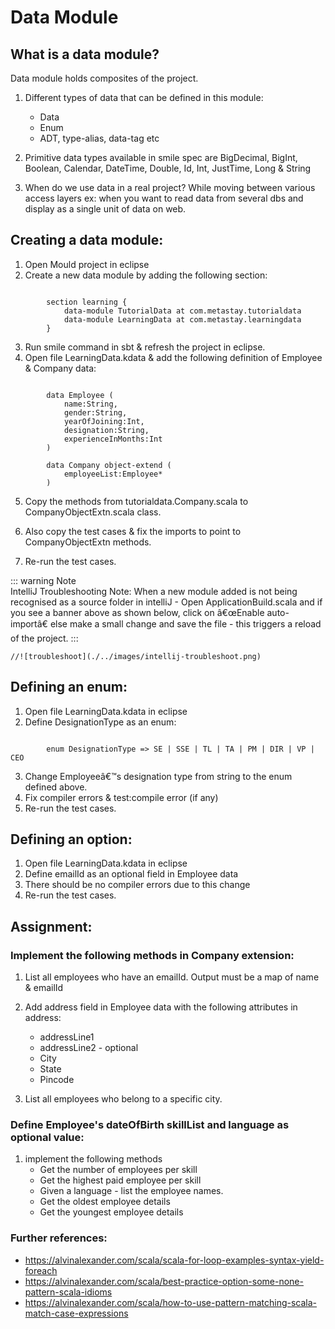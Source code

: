 

# Data Module


## What is a data module?


Data module holds composites of the project.

1. Different types of data that can be defined in this module:
	+	Data
	+	Enum
	+	ADT, type-alias, data-tag etc

2. Primitive data types available in smile spec are BigDecimal, BigInt, Boolean, Calendar, DateTime, Double, Id, Int, JustTime, Long & String
3. When do we use data in a real project?
  	While moving between various access layers ex: when you want to read data from several dbs and display as a single unit of data on web.
  	
## Creating a data module:


1.	Open Mould project in eclipse
2.	Create a new data module by adding the following section:

```

		section learning {
			data-module TutorialData at com.metastay.tutorialdata
			data-module LearningData at com.metastay.learningdata
		}
```


3.	Run smile command in sbt & refresh the project in eclipse.
4.	Open file LearningData.kdata & add the following definition of Employee & Company data:

```

		data Employee (
			name:String,
			gender:String,
			yearOfJoining:Int,
			designation:String,
			experienceInMonths:Int
		)

		data Company object-extend (
			employeeList:Employee*
		)

```

5.	Copy the methods from tutorialdata.Company.scala to CompanyObjectExtn.scala class.

6.	Also copy the test cases & fix the imports to point to CompanyObjectExtn methods.

7.	Re-run the test cases.


::: warning
  Note\
  IntelliJ Troubleshooting Note: When a new module added is not being recognised as a source folder in intelliJ - Open ApplicationBuild.scala and if you see a banner above as shown below, click on â€œEnable auto-importâ€ else make a small change and save the file - this triggers a reload of the project.
 :::
	
	//![troubleshoot](./../images/intellij-troubleshoot.png)
	


## Defining an enum:


1.	Open file LearningData.kdata in eclipse
2.	Define DesignationType as an enum:

```

		enum DesignationType => SE | SSE | TL | TA | PM | DIR | VP | CEO
```
3.	Change Employeeâ€™s designation type from string to the enum defined above. 
4.	Fix compiler errors & test:compile error (if any)
5.	Re-run the test cases.
  	

## Defining an option:


1.	Open file LearningData.kdata in eclipse
2.	Define emailId as an optional field in Employee data
3.	There should be no compiler errors due to this change
4.	Re-run the test cases.


## Assignment:



### Implement the following methods in Company extension:


1.	List all employees who have an emailId. Output must be a map of name & emailId
2.	Add address field in Employee data with the following attributes in address:
	+	addressLine1
	+	addressLine2 - optional
	+	City
	+	State
	+	Pincode

3.	List all employees who belong to a specific city.
  	

### Define Employee's dateOfBirth skillList and language as optional value:


1.	implement the following methods 
	+	Get the number of employees per skill
	+	Get the highest paid employee per skill
	+	Given a language - list the employee names.
	+	Get the oldest employee details
	+	Get the youngest employee details


### Further references:


+	https://alvinalexander.com/scala/scala-for-loop-examples-syntax-yield-foreach
+	https://alvinalexander.com/scala/best-practice-option-some-none-pattern-scala-idioms
+	https://alvinalexander.com/scala/how-to-use-pattern-matching-scala-match-case-expressions


























